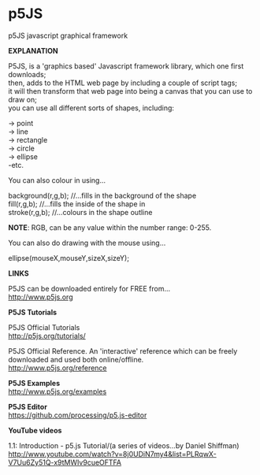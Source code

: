 # p5JS
p5JS javascript graphical framework  

**EXPLANATION**

P5JS, is a 'graphics based' Javascript framework library, which one  first downloads;   
then, adds to the HTML web page by including a couple of script tags;  
it will then transform that web page into being a canvas that you can use to draw on;  
you can use all different sorts of shapes, including:     

-> point  
-> line  
-> rectangle  
-> circle  
-> ellipse  
-etc.  

You can also colour in using...

background(r,g,b); //...fills in the background of the shape  
fill(r,g,b);       //...fills the inside of the shape in  
stroke(r,g,b);     //...colours in the shape outline  

**NOTE**: RGB, can be any value within the number range: 0-255.  

You can also do drawing with the mouse using...  

ellipse(mouseX,mouseY,sizeX,sizeY);

**LINKS**

P5JS can be downloaded entirely for FREE from...  
http://www.p5js.org  

**P5JS Tutorials**

P5JS Official Tutorials  
http://p5js.org/tutorials/  

P5JS Official Reference. An 'interactive' reference which can be freely downloaded and used both online/offline.  
http://www.p5js.org/reference  

**P5JS Examples**  
http://www.p5js.org/examples  

**P5JS Editor**  
https://github.com/processing/p5.js-editor

**YouTube videos**

1.1: Introduction - p5.js Tutorial/(a series of videos...by Daniel Shiffman)  
http://www.youtube.com/watch?v=8j0UDiN7my4&list=PLRqwX-V7Uu6Zy51Q-x9tMWIv9cueOFTFA

